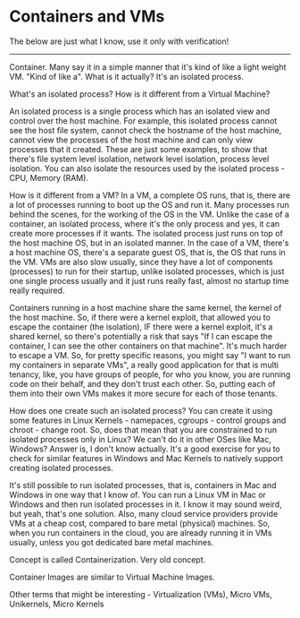 # Containers and VMs

The below are just what I know, use it only with verification!

---

Container. Many say it in a simple manner that it's kind of like a light weight VM. "Kind of like a". What is it actually? It's an isolated process.

What's an isolated process? How is it different from a Virtual Machine?

An isolated process is a single process which has an isolated view and control over the host machine. For example, this isolated process cannot see the host file system, cannot check the hostname of the host machine, cannot view the processes of the host machine and can only view processes that it created. These are just some examples, to show that there's file system level isolation, network level isolation, process level isolation. You can also isolate the resources used by the isolated process - CPU, Memory (RAM). 

How is it different from a VM? In a VM, a complete OS runs, that is, there are a lot of processes running to boot up the OS and run it. Many processes run behind the scenes, for the working of the OS in the VM. Unlike the case of a container, an isolated process, where it's the only process and yes, it can create more processes if it wants. The isolated process just runs on top of the host machine OS, but in an isolated manner. In the case of a VM, there's a host machine OS, there's a separate guest OS, that is, the OS that runs in the VM. VMs are also slow usually, since they have a lot of components (processes) to run for their startup, unlike isolated processes, which is just one single process usually and it just runs really fast, almost no startup time really required.

Containers running in a host machine share the same kernel, the kernel of the host machine. So, if there were a kernel exploit, that allowed you to escape the container (the isolation), IF there were a kernel exploit, it's a shared kernel, so there's potentially a risk that says "If I can escape the container, I can see the other containers on that machine". It's much harder to escape a VM. So, for pretty specific reasons, you might say "I want to run my containers in separate VMs", a really good application for that is multi tenancy, like, you have groups of people, for who you know, you are running code on their behalf, and they don't trust each other. So, putting each of them into their own VMs makes it more secure for each of those tenants.

How does one create such an isolated process? You can create it using some features in Linux Kernels - namepaces, cgroups - control groups and chroot - change root. So, does that mean that you are constrained to run isolated processes only in Linux? We can't do it in other OSes like Mac, Windows? Answer is, I don't know actually. It's a good exercise for you to check for similar features in Windows and Mac Kernels to natively support creating isolated processes. 

It's still possible to run isolated processes, that is, containers in Mac and Windows in one way that I know of. You can run a Linux VM in Mac or Windows and then run isolated processes in it. I know it may sound weird, but yeah, that's one solution. Also, many cloud service providers provide VMs at a cheap cost, compared to bare metal (physical) machines. So, when you run containers in the cloud, you are already running it in VMs usually, unless you got dedicated bare metal machines.

Concept is called Containerization. Very old concept.

Container Images are similar to Virtual Machine Images.

Other terms that might be interesting - Virtualization (VMs), Micro VMs, Unikernels, Micro Kernels

